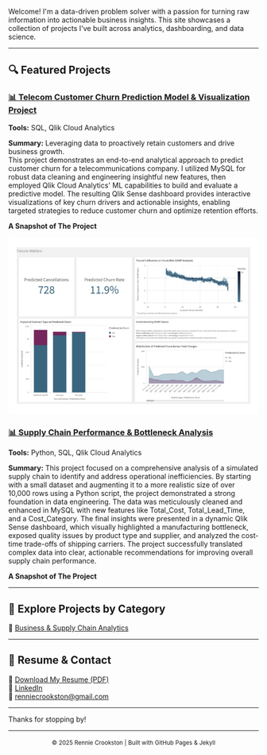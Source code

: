 <link rel="icon" type="image/png" href="/favicon.png">

Welcome! I'm a data-driven problem solver with a passion for turning raw information into actionable business insights. This site showcases a collection of projects I've built across analytics, dashboarding, and data science.

---

## 🔍 Featured Projects

### [📊 Telecom Customer Churn Prediction Model & Visualization Project](projects/business/project-1-sales-analysis/)
**Tools:** SQL, Qlik Cloud Analytics

**Summary:** Leveraging data to proactively retain customers and drive business growth.  
This project demonstrates an end-to-end analytical approach to predict customer churn for a telecommunications company. I utilized MySQL for robust data cleaning and engineering insightful new features, then employed Qlik Cloud Analytics' ML capabilities to build and evaluate a predictive model. The resulting Qlik Sense dashboard provides interactive visualizations of key churn drivers and actionable insights, enabling targeted strategies to reduce customer churn and optimize retention efforts.

**A Snapshot of The Project**

<p align="center">
  <a href="https://gblqb7f3bd41gee.us.qlikcloud.com/sense/app/d794c809-0f35-4927-8d5d-1c1861d31197/sheet/pjxayjG/state/analysis">
    <img src="assets/QlikSense-TenureMatters-DashboardPreview.jpg" alt="Dashboard Preview" width="600"/>
  </a>
</p>

### [📊 Supply Chain Performance & Bottleneck Analysis ](projects/business/project-2-supply-chain-analysis/)
**Tools:** Python, SQL, Qlik Cloud Analytics

**Summary:** This project focused on a comprehensive analysis of a simulated supply chain to identify and address operational inefficiencies. By starting with a small dataset and augmenting it to a more realistic size of over 10,000 rows using a Python script, the project demonstrated a strong foundation in data engineering. The data was meticulously cleaned and enhanced in MySQL with new features like Total_Cost, Total_Lead_Time, and a Cost_Category. The final insights were presented in a dynamic Qlik Sense dashboard, which visually highlighted a manufacturing bottleneck, exposed quality issues by product type and supplier, and analyzed the cost-time trade-offs of shipping carriers. The project successfully translated complex data into clear, actionable recommendations for improving overall supply chain performance.

**A Snapshot of The Project**

<p align="center">
  <a href="https://gblqb7f3bd41gee.us.qlikcloud.com/sense/app/8c2a9ae7-b420-4f8b-8fcf-3611a5b03eae/sheet/hejCP/state/analysis>
    <img src="assets/QlikSense-SupplyChainDefects,LeadTimes&VendorInsights.JPEG" alt="Dashboard Preview" width="600"/>
  </a>
</p>

---

## 📂 Explore Projects by Category

🔗 [Business & Supply Chain Analytics](business/)

---

## 📄 Resume & Contact

📄 [Download My Resume (PDF)](assets/resume.pdf)  
🔗 [LinkedIn](https://www.linkedin.com/in/renniecrookston)  
📧 renniecrookston@gmail.com

---

Thanks for stopping by!

---

<p align="center">
  <small>© 2025 Rennie Crookston | Built with GitHub Pages & Jekyll</small>
</p>
